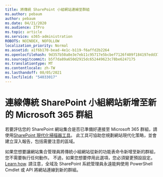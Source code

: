 ```yaml
---
title: 將傳統 SharePoint 小組網站連線至群組
ms.author: pebaum
author: pebaum
ms.date: 04/21/2020
ms.audience: ITPro
ms.topic: article
ms.service: o365-administration
ROBOTS: NOINDEX, NOFOLLOW
localization_priority: Normal
ms.assetid: a1f6b170-bead-4e1c-b119-f6affd2b2264
ms.openlocfilehash: 9d357b50a8e3e7eb11c95717e5bcbef7126f409f184197edd3705c3039241bbe
ms.sourcegitcommit: b5f7da89a650d2915dc652449623c78be6247175
ms.translationtype: MT
ms.contentlocale: zh-TW
ms.lasthandoff: 08/05/2021
ms.locfileid: "54033017"
---
```

# <a name="connect-classic-sharepoint-team-sites-to-new-microsoft-365-groups"></a>連線傳統 SharePoint 小組網站新增至新的 Microsoft 365 群組

若要評估您的 SharePoint 網站集合是否已準備好連接至 Microsoft 365 群組，請使用[SharePoint 現代化掃描器工具](https://go.microsoft.com/fwlink/?linkid=873066)。 此工具可協助您規劃網站現代化策略，並會建立深入報告，包括需要注意的區域。
  
如果您想要讓網站集合管理員將傳統小組網站從新的功能表命令新增至新的群組，您不需要執行任何動作。 不過，如果您想要停用此選項，您必須變更預設設定。 [Learn how](https://go.microsoft.com/fwlink/?linkid=2004316). 請注意，全域及 SharePoint 系統管理員永遠能夠使用 PowerShell Cmdlet 或 API 將網站連線到新的群組。
  

